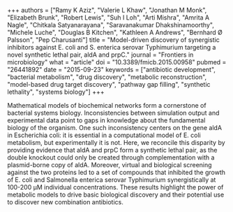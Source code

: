 +++
authors = ["Ramy K Aziz", "Valerie L Khaw", "Jonathan M Monk", "Elizabeth Brunk", "Robert Lewis", "Suh I Loh", "Arti Mishra", "Amrita A Nagle", "Chitkala Satyanarayana", "Saravanakumar Dhakshinamoorthy", "Michele Luche", "Douglas B Kitchen", "Kathleen A Andrews", "Bernhard Ø Palsson", "Pep Charusanti"]
title = "Model-driven discovery of synergistic inhibitors against E. coli and S. enterica serovar Typhimurium targeting a novel synthetic lethal pair, aldA and prpC."
journal = "Frontiers in microbiology"
what = "article"
doi = "10.3389/fmicb.2015.00958"
pubmed = "26441892"
date = "2015-09-23"
keywords = ["antibiotic development", "bacterial metabolism", "drug discovery", "metabolic reconstruction", "model-based drug target discovery", "pathway gap filling", "synthetic lethality", "systems biology"]
+++

Mathematical models of biochemical networks form a cornerstone of bacterial systems biology. Inconsistencies between simulation output and experimental data point to gaps in knowledge about the fundamental biology of the organism. One such inconsistency centers on the gene aldA in Escherichia coli: it is essential in a computational model of E. coli metabolism, but experimentally it is not. Here, we reconcile this disparity by providing evidence that aldA and prpC form a synthetic lethal pair, as the double knockout could only be created through complementation with a plasmid-borne copy of aldA. Moreover, virtual and biological screening against the two proteins led to a set of compounds that inhibited the growth of E. coli and Salmonella enterica serovar Typhimurium synergistically at 100-200 μM individual concentrations. These results highlight the power of metabolic models to drive basic biological discovery and their potential use to discover new combination antibiotics. 